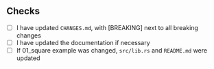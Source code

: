 <!--- Describe your changes in detail -->

<!--- Link to any relevant issues -->

<!--- You can drag image files into GitHub's edit-window for any screenshots -->

## Checks
<!--- Go over all the following points, and put an `x` in all the boxes that apply. -->
<!--- If you're unsure about any of these, don't hesitate to ask. We're here to help! -->
- [ ] I have updated `CHANGES.md`, with [BREAKING] next to all breaking changes
- [ ] I have updated the documentation if necessary
- [ ] If 01_square example was changed, `src/lib.rs` and `README.md` were updated
